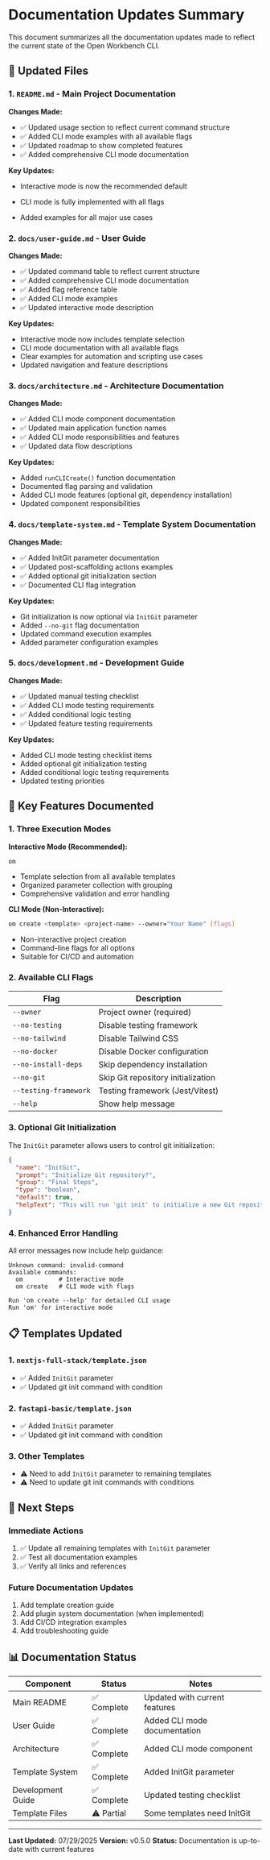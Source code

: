 # Documentation Updates Summary

This document summarizes all the documentation updates made to reflect the current state of the Open Workbench CLI.

## 📝 Updated Files

### 1. `README.md` - Main Project Documentation

**Changes Made:**

- ✅ Updated usage section to reflect current command structure
- ✅ Added CLI mode examples with all available flags
- ✅ Updated roadmap to show completed features
- ✅ Added comprehensive CLI mode documentation

**Key Updates:**

- Interactive mode is now the recommended default
- CLI mode is fully implemented with all flags

- Added examples for all major use cases

### 2. `docs/user-guide.md` - User Guide

**Changes Made:**

- ✅ Updated command table to reflect current structure
- ✅ Added comprehensive CLI mode documentation
- ✅ Added flag reference table
- ✅ Added CLI mode examples
- ✅ Updated interactive mode description

**Key Updates:**

- Interactive mode now includes template selection
- CLI mode documentation with all available flags
- Clear examples for automation and scripting use cases
- Updated navigation and feature descriptions

### 3. `docs/architecture.md` - Architecture Documentation

**Changes Made:**

- ✅ Added CLI mode component documentation
- ✅ Updated main application function names
- ✅ Added CLI mode responsibilities and features
- ✅ Updated data flow descriptions

**Key Updates:**

- Added `runCLICreate()` function documentation
- Documented flag parsing and validation
- Added CLI mode features (optional git, dependency installation)
- Updated component responsibilities

### 4. `docs/template-system.md` - Template System Documentation

**Changes Made:**

- ✅ Added InitGit parameter documentation
- ✅ Updated post-scaffolding actions examples
- ✅ Added optional git initialization section
- ✅ Documented CLI flag integration

**Key Updates:**

- Git initialization is now optional via `InitGit` parameter
- Added `--no-git` flag documentation
- Updated command execution examples
- Added parameter configuration examples

### 5. `docs/development.md` - Development Guide

**Changes Made:**

- ✅ Updated manual testing checklist
- ✅ Added CLI mode testing requirements
- ✅ Added conditional logic testing
- ✅ Updated feature testing requirements

**Key Updates:**

- Added CLI mode testing checklist items
- Added optional git initialization testing
- Added conditional logic testing requirements
- Updated testing priorities

## 🎯 Key Features Documented

### 1. Three Execution Modes

**Interactive Mode (Recommended):**

```bash
om
```

- Template selection from all available templates
- Organized parameter collection with grouping
- Comprehensive validation and error handling

**CLI Mode (Non-Interactive):**

```bash
om create <template> <project-name> --owner="Your Name" [flags]
```

- Non-interactive project creation
- Command-line flags for all options
- Suitable for CI/CD and automation

### 2. Available CLI Flags

| Flag                  | Description                        |
| --------------------- | ---------------------------------- |
| `--owner`             | Project owner (required)           |
| `--no-testing`        | Disable testing framework          |
| `--no-tailwind`       | Disable Tailwind CSS               |
| `--no-docker`         | Disable Docker configuration       |
| `--no-install-deps`   | Skip dependency installation       |
| `--no-git`            | Skip Git repository initialization |
| `--testing-framework` | Testing framework (Jest/Vitest)    |
| `--help`              | Show help message                  |

### 3. Optional Git Initialization

The `InitGit` parameter allows users to control git initialization:

```json
{
  "name": "InitGit",
  "prompt": "Initialize Git repository?",
  "group": "Final Steps",
  "type": "boolean",
  "default": true,
  "helpText": "This will run 'git init' to initialize a new Git repository."
}
```

### 4. Enhanced Error Handling

All error messages now include help guidance:

```
Unknown command: invalid-command
Available commands:
  om          # Interactive mode
  om create   # CLI mode with flags

Run 'om create --help' for detailed CLI usage
Run 'om' for interactive mode
```

## 📋 Templates Updated

### 1. `nextjs-full-stack/template.json`

- ✅ Added `InitGit` parameter
- ✅ Updated git init command with condition

### 2. `fastapi-basic/template.json`

- ✅ Added `InitGit` parameter
- ✅ Updated git init command with condition

### 3. Other Templates

- ⚠️ Need to add `InitGit` parameter to remaining templates
- ⚠️ Need to update git init commands with conditions

## 🚀 Next Steps

### Immediate Actions

1. ✅ Update all remaining templates with `InitGit` parameter
2. ✅ Test all documentation examples
3. ✅ Verify all links and references

### Future Documentation Updates

1. Add template creation guide
2. Add plugin system documentation (when implemented)
3. Add CI/CD integration examples
4. Add troubleshooting guide

## 📊 Documentation Status

| Component         | Status      | Notes                         |
| ----------------- | ----------- | ----------------------------- |
| Main README       | ✅ Complete | Updated with current features |
| User Guide        | ✅ Complete | Added CLI mode documentation  |
| Architecture      | ✅ Complete | Added CLI mode component      |
| Template System   | ✅ Complete | Added InitGit parameter       |
| Development Guide | ✅ Complete | Updated testing checklist     |
| Template Files    | ⚠️ Partial  | Some templates need InitGit   |

---

**Last Updated:** 07/29/2025
**Version:** v0.5.0
**Status:** Documentation is up-to-date with current features
